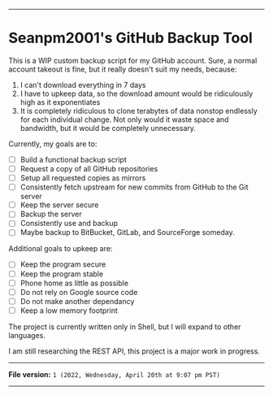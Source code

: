 
***

# Seanpm2001's GitHub Backup Tool

This is a WIP custom backup script for my GitHub account. Sure, a normal account takeout is fine, but it really doesn't suit my needs, because:

1. I can't download everything in 7 days
2. I have to upkeep data, so the download amount would be ridiculously high as it exponentiates
3. It is completely ridiculous to clone terabytes of data nonstop endlessly for each individual change. Not only would it waste space and bandwidth, but it would be completely unnecessary.

Currently, my goals are to:

- [ ] Build a functional backup script
- [ ] Request a copy of all GitHub repositories
- [ ] Setup all requested copies as mirrors
- [ ] Consistently fetch upstream for new commits from GitHub to the Git server
- [ ] Keep the server secure
- [ ] Backup the server
- [ ] Consistently use and backup
- [ ] Maybe backup to BitBucket, GitLab, and SourceForge someday.

Additional goals to upkeep are:

- [ ] Keep the program secure
- [ ] Keep the program stable
- [ ] Phone home as little as possible
- [ ] Do not rely on Google source code
- [ ] Do not make another dependancy
- [ ] Keep a low memory footprint

The project is currently written only in Shell, but I will expand to other languages.

I am still researching the REST API, this project is a major work in progress.

***

**File version:** `1 (2022, Wednesday, April 20th at 9:07 pm PST)`

***
